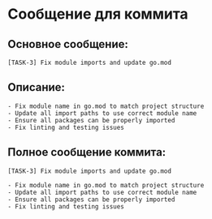 # Сообщение для коммита

## Основное сообщение:
```
[TASK-3] Fix module imports and update go.mod
```

## Описание:
```
- Fix module name in go.mod to match project structure
- Update all import paths to use correct module name
- Ensure all packages can be properly imported
- Fix linting and testing issues
```

## Полное сообщение коммита:
```
[TASK-3] Fix module imports and update go.mod

- Fix module name in go.mod to match project structure
- Update all import paths to use correct module name
- Ensure all packages can be properly imported
- Fix linting and testing issues
```
